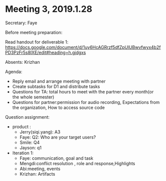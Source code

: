 # Meeting 3, 2019.1.28


Secretary: Faye

Before meeting preparation: 

Read handout for deliverable 1: https://docs.google.com/document/d/1uy6HcAGRrzf5dfZpUlUBwvfwyx4b2fPD3PzFr5s8IXE/edit#heading=h.gjdgxs

Absents: Krizhan

Agenda:
* Reply email and arrange meeting with partner
* Create subtasks for D1 and distribute tasks
* Questions for TA:  total hours to meet with the partner every month(or the whole semester)
* Questions for partner:permission for audio recording, Expectations from the organization, How to access source code

Question assignment:
* product :
    * Jerry(siqi.yang): A3 
    * Faye: Q2: Who are your target users?
    * Smile: Q4
    * Jayson: q1 
* Iteration 1:
    * Faye: communication, goal and task
    * Mengdi:conflict resolution , role and response,Highlights
    * Abi:meeting, events
    * Krizhan: Artifacts
